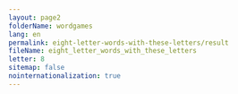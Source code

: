 ```yaml
---
layout: page2
folderName: wordgames
lang: en
permalink: eight-letter-words-with-these-letters/result
fileName: eight_letter_words_with_these_letters
letter: 8
sitemap: false
nointernationalization: true
---
```

